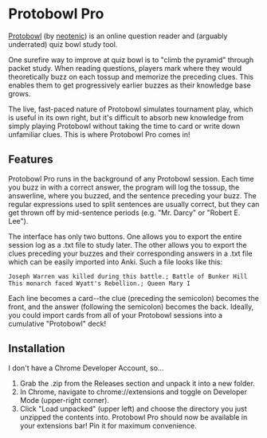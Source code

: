 # Protobowl Pro
[Protobowl](https://protobowl.com) (by [neotenic](https://github.com/neotenic/protobowl)) is an online question reader and (arguably underrated) quiz bowl study tool.

One surefire way to improve at quiz bowl is to "climb the pyramid" through packet study. When reading questions, players mark where they would theoretically buzz on each tossup and memorize the preceding clues. This enables them to get progressively earlier buzzes as their knowledge base grows.

The live, fast-paced nature of Protobowl simulates tournament play, which is useful in its own right, but it's difficult to absorb new knowledge from simply playing Protobowl without taking the time to card or write down unfamiliar clues. This is where Protobowl Pro comes in!

## Features
Protobowl Pro runs in the background of any Protobowl session. Each time you buzz in with a correct answer, the program will log the tossup, the answerline, where you buzzed, and the sentence preceding your buzz. The regular expressions used to split sentences are usually correct, but they can get thrown off by mid-sentence periods (e.g. "Mr. Darcy" or "Robert E. Lee").

The interface has only two buttons. One allows you to export the entire session log as a .txt file to study later. The other allows you to export the clues preceding your buzzes and their corresponding answers in a .txt file which can be easily imported into Anki. Such a file looks like this:
```
Joseph Warren was killed during this battle.; Battle of Bunker Hill
This monarch faced Wyatt's Rebellion.; Queen Mary I
```
Each line becomes a card--the clue (preceding the semicolon) becomes the front, and the answer (following the semicolon) becomes the back. Ideally, you could import cards from all of your Protobowl sessions into a cumulative "Protobowl" deck!

## Installation
I don't have a Chrome Developer Account, so...
1. Grab the .zip from the Releases section and unpack it into a new folder.
2. In Chrome, navigate to chrome://extensions and toggle on Developer Mode (upper-right corner). 
3. Click "Load unpacked" (upper left) and choose the directory you just unzipped the contents into. Protobowl Pro should now be available in your extensions bar! Pin it for maximum convenience.
